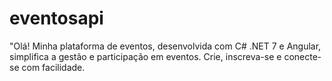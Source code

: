 # eventosapi
"Olá! Minha plataforma de eventos, desenvolvida com C# .NET 7 e Angular, simplifica a gestão e participação em eventos. Crie, inscreva-se e conecte-se com facilidade.
